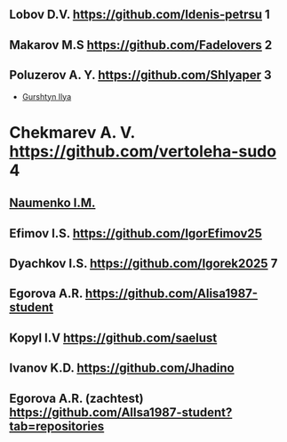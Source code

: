 ## Lobov D.V. https://github.com/ldenis-petrsu 1
## Makarov M.S https://github.com/Fadelovers 2
## Poluzerov A. Y. https://github.com/Shlyaper 3
- [Gurshtyn Ilya](https://github.com/Ilya-2025)
# Chekmarev A. V. https://github.com/vertoleha-sudo 4
## [Naumenko I.M.](https://github.com/IriaKoticov)
## Efimov I.S. https://github.com/IgorEfimov25
## Dyachkov I.S. https://github.com/Igorek2025 7
## Egorova A.R. https://github.com/Alisa1987-student
## Kopyl I.V https://github.com/saelust
## Ivanov K.D. https://github.com/Jhadino
## Egorova A.R. (zachtest) https://github.com/AlIsa1987-student?tab=repositories
